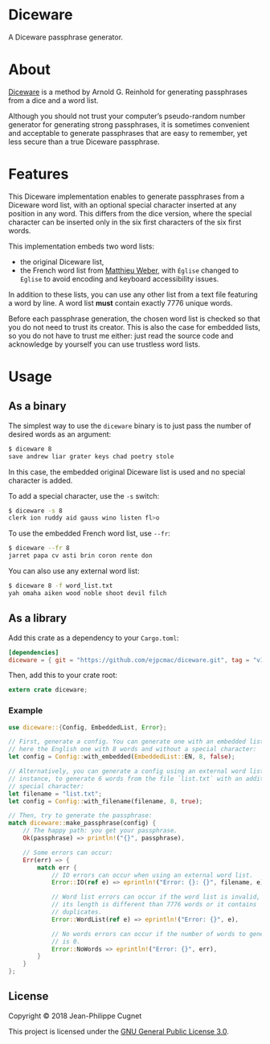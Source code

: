 # Diceware

A Diceware passphrase generator.

# About

[Diceware](http://world.std.com/~reinhold/diceware.html) is a method by Arnold
G. Reinhold for generating passphrases from a dice and a word list.

Although you should not trust your computer’s pseudo-random number generator for
generating strong passphrases, it is sometimes convenient and acceptable to
generate passphrases that are easy to remember, yet less secure than a true
Diceware passphrase.

# Features

This Diceware implementation enables to generate passphrases from a Diceware
word list, with an optional special character inserted at any position in any
word. This differs from the dice version, where the special character can be
inserted only in the six first characters of the six first words.

This implementation embeds two word lists:

* the original Diceware list,
* the French word list from
    [Matthieu Weber](http://weber.fi.eu.org/index.shtml.en#projects), with
    `Église` changed to `Eglise` to avoid encoding and keyboard accessibility
    issues.

In addition to these lists, you can use any other list from a text file
featuring a word by line. A word list **must** contain exactly 7776 unique
words.

Before each passphrase generation, the chosen word list is checked so that you
do not need to trust its creator. This is also the case for embedded lists, so
you do not have to trust me either: just read the source code and acknowledge by
yourself you can use trustless word lists.

# Usage

## As a binary

The simplest way to use the `diceware` binary is to just pass the number of
desired words as an argument:

```sh
$ diceware 8
save andrew liar grater keys chad poetry stole
```

In this case, the embedded original Diceware list is used and no special
character is added.

To add a special character, use the `-s` switch:

```sh
$ diceware -s 8
clerk ion ruddy aid gauss wino listen fl>o
```

To use the embedded French word list, use `--fr`:

```sh
$ diceware --fr 8
jarret papa cv asti brin coron rente don
```

You can also use any external word list:

```sh
$ diceware 8 -f word_list.txt
yah omaha aiken wood noble shoot devil filch
```

## As a library

Add this crate as a dependency to your `Cargo.toml`:

```toml
[dependencies]
diceware = { git = "https://github.com/ejpcmac/diceware.git", tag = "v1.0.1" }
```

Then, add this to your crate root:

```rust
extern crate diceware;
```

### Example

```rust
use diceware::{Config, EmbeddedList, Error};

// First, generate a config. You can generate one with an embedded list,
// here the English one with 8 words and without a special character:
let config = Config::with_embedded(EmbeddedList::EN, 8, false);

// Alternatively, you can generate a config using an external word list. For
// instance, to generate 6 words from the file `list.txt` with an additional
// special character:
let filename = "list.txt";
let config = Config::with_filename(filename, 8, true);

// Then, try to generate the passphrase:
match diceware::make_passphrase(config) {
    // The happy path: you get your passphrase.
    Ok(passphrase) => println!("{}", passphrase),

    // Some errors can occur:
    Err(err) => {
        match err {
            // IO errors can occur when using an external word list.
            Error::IO(ref e) => eprintln!("Error: {}: {}", filename, e),

            // Word list errors can occur if the word list is invalid, i.e.
            // its length is different than 7776 words or it contains
            // duplicates.
            Error::WordList(ref e) => eprintln!("Error: {}", e),

            // No words errors can occur if the number of words to generate
            // is 0.
            Error::NoWords => eprintln!("Error: {}", err),
        }
    }
};
```

## License

Copyright © 2018 Jean-Philippe Cugnet

This project is licensed under the [GNU General Public License 3.0](LICENSE).
